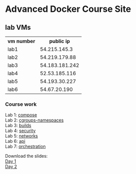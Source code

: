 # Advanced Docker Course Site

## lab VMs
<table>
<tr><th>vm number</th><th>public ip</th></tr>
<tr><td>lab1</td> <td>54.215.145.3</td></tr>
<tr><td>lab2</td> <td>54.219.179.88</td></tr>
<tr><td>lab3</td> <td>54.183.181.242</td></tr>
<tr><td>lab4</td> <td>52.53.185.116</td></tr>
<tr><td>lab5</td> <td>54.193.30.227</td></tr>
<tr><td>lab6</td> <td>54.67.20.190</td></tr>
</table>

### Course work

Lab 1: [compose](labs/1-compose/)  
Lab 2: [cgroups-namespaces](labs/2-cgroups-namespaces/)  
Lab 3: [builds](labs/3-builds/)  
Lab 4: [security](labs/4-security/)  
Lab 5: [networks](labs/5-networks/)  
Lab 6: [api](labs/6-api/)  
Lab 7: [orchestration](labs/7-orchestration/)  


Download the slides:  
[Day 1](https://www.dropbox.com/s/j6ejnnofymyo5sd/adv-docker-day1.pdf?dl=0)  
[Day 2](https://www.dropbox.com/s/7jwomtui7rdisvo/adv-docker-day2.pdf?dl=0)
